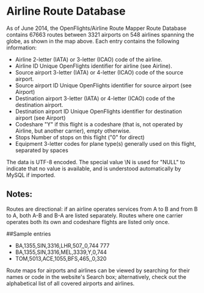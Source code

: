 # Airline Route Database

As of June 2014, the OpenFlights/Airline Route Mapper Route Database contains 67663 routes between 3321 airports on 548 airlines spanning the globe, as shown in the map above. Each entry contains the following information:

- Airline	2-letter (IATA) or 3-letter (ICAO) code of the airline.
- Airline ID	Unique OpenFlights identifier for airline (see Airline).
- Source airport	3-letter (IATA) or 4-letter (ICAO) code of the source airport.
- Source airport ID	Unique OpenFlights identifier for source airport (see Airport)
- Destination airport	3-letter (IATA) or 4-letter (ICAO) code of the destination airport.
- Destination airport ID	Unique OpenFlights identifier for destination airport (see Airport)
- Codeshare	"Y" if this flight is a codeshare (that is, not operated by Airline, but another carrier), empty otherwise.
- Stops	Number of stops on this flight ("0" for direct)
- Equipment	3-letter codes for plane type(s) generally used on this flight, separated by spaces

The data is UTF-8 encoded. The special value \N is used for "NULL" to indicate that no value is available, and is understood automatically by MySQL if imported.

## Notes:
Routes are directional: if an airline operates services from A to B and from B to A, both A-B and B-A are listed separately. Routes where one carrier operates both its own and codeshare flights are listed only once.

##Sample entries
- BA,1355,SIN,3316,LHR,507,,0,744 777
- BA,1355,SIN,3316,MEL,3339,Y,0,744
- TOM,5013,ACE,1055,BFS,465,,0,320

Route maps for airports and airlines can be viewed by searching for their names or code in the website's Search box; alternatively, check out the alphabetical list of all covered airports and airlines.

